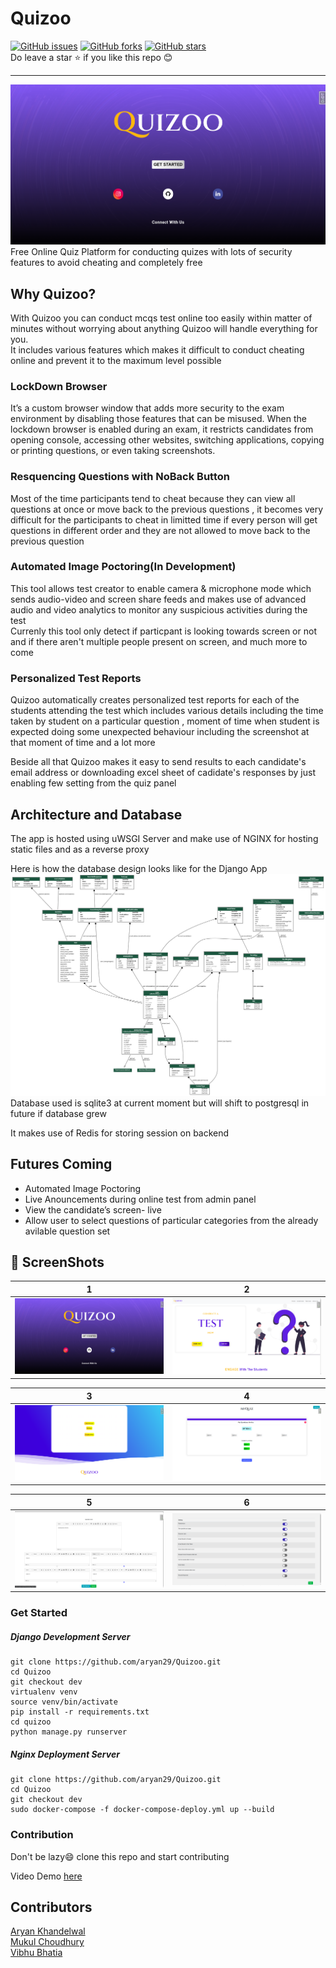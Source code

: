 # Quizoo
 
[![GitHub issues](https://img.shields.io/github/issues/aryan29/Quizoo)](https://github.com/aryan29/Quizoo/issues)   [![GitHub forks](https://img.shields.io/github/forks/aryan29/Quizoo)](https://github.com/aryan29/Quizoo/network)   [![GitHub stars](https://img.shields.io/github/stars/aryan29/Quizoo)](https://github.com/aryan29/Quizoo/stargazers)     
Do leave a star :star: if you like this repo :blush:   
<hr></hr>
<img src="ReadmeAssets/7.png">
</img>     
Free Online Quiz Platform for conducting quizes with lots of security features to avoid cheating and completely free    
    


## Why Quizoo?
With Quizoo you can conduct mcqs test online too easily within matter of minutes without worrying about anything Quizoo will handle everything for you.     
It includes various features which makes it difficult to conduct cheating online and prevent it to the maximum level possible  
### LockDown Browser
It’s a custom browser window that adds more security to the exam environment by disabling those features that can be misused. When the lockdown browser is enabled during an exam, it restricts candidates from opening console, accessing other websites, switching applications, copying or printing questions, or even taking screenshots.     
### Resquencing Questions with NoBack Button
Most of the time participants tend to cheat because they can view all questions at once or move back to the previous questions , it becomes very difficult for the participants to cheat in limitted time if every person will get questions in different order and they are not allowed to move back to the previous question     
### Automated Image Poctoring(In Development)
This tool allows test creator to enable camera & microphone mode which sends audio-video and screen share feeds and makes use of advanced audio and video analytics to monitor any suspicious activities during the test      
Currenly this tool only detect if particpant is looking towards screen or not and if there aren't multiple people present on screen, and much more to come     
### Personalized Test Reports
Quizoo automatically creates personalized test reports for each of the students attending the test which includes various details including the time taken by student on a particular question , moment of time when student is expected doing some unexpected behaviour including the screenshot at that moment of time and a lot more    

Beside all that Quizoo makes it easy to send results to each candidate's email address or downloading excel sheet of cadidate's responses  by just enabling few setting from the quiz panel  

## Architecture and Database
The app is hosted using uWSGI Server and make use of NGINX for hosting static files and as a reverse proxy      
        
Here is how the database design looks like for the Django App
<img src="ReadmeAssets/model.png">
</img>    
Database used is sqlite3 at current moment but will shift to postgresql in future  if database grew 

It makes use of Redis for storing session on backend

##  Futures Coming
* Automated Image Poctoring 
* Live Anouncements during online test from admin panel
* View the candidate’s screen- live
* Allow user to select questions of particular categories from the already avilable question set

## :camera_flash: ScreenShots   
| 1 | 2|
|------|-------|
|<img src="ReadmeAssets/7.png" width="400"/>|<img src="ReadmeAssets/8.png" width="400"/>|


| 3 | 4|
|------|-------|
|<img src="ReadmeAssets/9.png" width="400"/>|<img src="ReadmeAssets/10.png" width="400"/>|

| 5 | 6 |
|------|-------|
|<img src="ReadmeAssets/11.png" width="400"/>|<img src="ReadmeAssets/5.png" width="400"/>|

### Get Started
##### Django Development Server
```
git clone https://github.com/aryan29/Quizoo.git    
cd Quizoo    
git checkout dev  
virtualenv venv
source venv/bin/activate
pip install -r requirements.txt
cd quizoo
python manage.py runserver
```  
##### Nginx Deployment Server
```
git clone https://github.com/aryan29/Quizoo.git    
cd Quizoo    
git checkout dev    
sudo docker-compose -f docker-compose-deploy.yml up --build  
```  

### Contribution
Don't be lazy:smile: clone this repo and start contributing     

Video Demo [here](https://www.dailymotion.com/video/x7x63hk)
## Contributors
[Aryan Khandelwal](https://github.com/aryan29)    
[Mukul Choudhury](https://github.com/Mukul-9)    
[Vibhu Bhatia](https://github.com/vibhubhatia007)    


